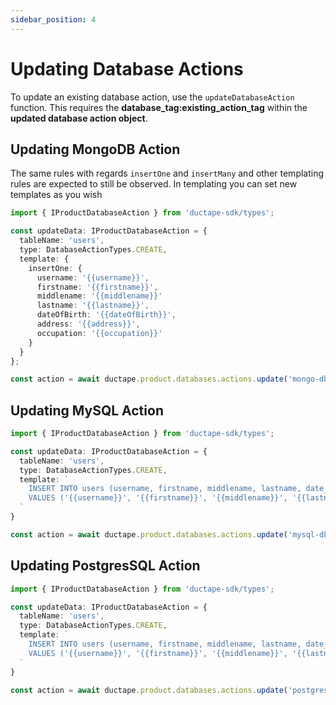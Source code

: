 ```yaml
---
sidebar_position: 4
---
```


# Updating Database Actions

To update an existing database action, use the `updateDatabaseAction` function. This requires the **database_tag:existing_action_tag** within the **updated database action object**.

## Updating MongoDB Action

The same rules with regards `insertOne` and `insertMany` and other templating rules are expected to still be observed. In templating you can set new templates as you wish

```typescript
import { IProductDatabaseAction } from 'ductape-sdk/types';

const updateData: IProductDatabaseAction = {
  tableName: 'users',
  type: DatabaseActionTypes.CREATE,
  template: {
    insertOne: {
      username: '{{username}}',
      firstname: '{{firstname}}',
      middlename: '{{middlename}}'
      lastname: '{{lastname}}',
      dateOfBirth: '{{dateOfBirth}}',
      address: '{{address}}',
      occupation: '{{occupation}}'
    }
  }
};

const action = await ductape.product.databases.actions.update('mongo-db-tag:create-user', updateData);
```

## Updating MySQL Action

```typescript
import { IProductDatabaseAction } from 'ductape-sdk/types';

const updateData: IProductDatabaseAction = {
  tableName: 'users',
  type: DatabaseActionTypes.CREATE,
  template: `
    INSERT INTO users (username, firstname, middlename, lastname, date_of_birth, address, occupation)
    VALUES ('{{username}}', '{{firstname}}', '{{middlename}}', '{{lastname}}', '{{dateOfBirth}}', '{{address}}', '{{occupation}}')
  `
}

const action = await ductape.product.databases.actions.update('mysql-db-tag:create-user', updateData);
```


## Updating PostgresSQL Action

```typescript
import { IProductDatabaseAction } from 'ductape-sdk/types';

const updateData: IProductDatabaseAction = {
  tableName: 'users',
  type: DatabaseActionTypes.CREATE,
  template: `
    INSERT INTO users (username, firstname, middlename, lastname, date_of_birth, address, occupation)
    VALUES ('{{username}}', '{{firstname}}', '{{middlename}}', '{{lastname}}', '{{dateOfBirth}}', '{{address}}', '{{occupation}}')
  `
}

const action = await ductape.product.databases.actions.update('postgres-db-tag:create-user', updatedData);
```
